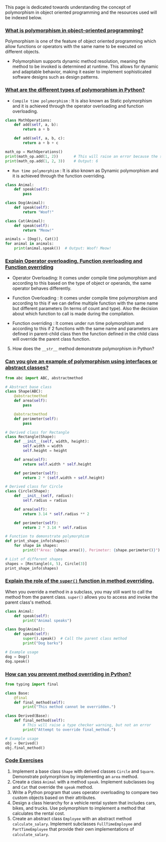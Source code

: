 This page is dedicated towards understanding the concept of polymorphism in object oriented programming and the resources used will be indexed below.


### [What is polymorphism in object-oriented programming?](#)

Polymorphism is one of the feature of object oriented programming which allow functions or operators with the same name to be executed on different objects.

- Polymorphism supports dynamic method resolution, meaning the method to be invoked is determined at runtime. This allows for dynamic and adaptable behavior, making it easier to implement sophisticated software designs such as design patterns.

### [What are the different types of polymorphism in Python?](#)

- `Compile time polymorphism` : It is also known as Static polymorphism and it is achieved through the operator overloading and function overloading.

```python
class MathOperations:
    def add(self, a, b):
        return a + b

    def add(self, a, b, c):
        return a + b + c

math_op = MathOperations()
print(math_op.add(1, 2))       # This will raise an error because the second method overrides the first
print(math_op.add(1, 2, 3))    # Output: 6

```

- `Run time polymorphism` : It is also known as Dynamic polymorphism and it is achieved through the function overriding.

```python
class Animal:
    def speak(self):
        pass

class Dog(Animal):
    def speak(self):
        return "Woof!"

class Cat(Animal):
    def speak(self):
        return "Meow!"

animals = [Dog(), Cat()]
for animal in animals:
    print(animal.speak())  # Output: Woof! Meow!

```

### [Explain Operator overloading, Function overloading and Function overriding](#)

- Operator Overloading: It comes under compile time polymorphism and according to this based on the type of object or operands, the same operator behaves differently.

- Function Overloading : It comes under compile time polymorphism and according to this if we can define multiple function with the same name but different parameters (In terms of count and type). Also the decision about which function to call is made during the compilation.

- Function overriding : It comes under run time polymorphism and according to this if 2 functions with the same name and parameters are defined in parent-child class then the function defined in the child class will override the parent class function.


5. How does the `__str__` method demonstrate polymorphism in Python?
### [Can you give an example of polymorphism using interfaces or abstract classes?](#)

```python
from abc import ABC, abstractmethod

# Abstract base class
class Shape(ABC):
    @abstractmethod
    def area(self):
        pass

    @abstractmethod
    def perimeter(self):
        pass

# Derived class for Rectangle
class Rectangle(Shape):
    def __init__(self, width, height):
        self.width = width
        self.height = height

    def area(self):
        return self.width * self.height

    def perimeter(self):
        return 2 * (self.width + self.height)

# Derived class for Circle
class Circle(Shape):
    def __init__(self, radius):
        self.radius = radius

    def area(self):
        return 3.14 * self.radius ** 2

    def perimeter(self):
        return 2 * 3.14 * self.radius

# Function to demonstrate polymorphism
def print_shape_info(shapes):
    for shape in shapes:
        print(f"Area: {shape.area()}, Perimeter: {shape.perimeter()}")

# List of different shapes
shapes = [Rectangle(4, 5), Circle(3)]
print_shape_info(shapes)

```

### [Explain the role of the `super()` function in method overriding.](#)

When you override a method in a subclass, you may still want to call the method from the parent class. `super()` allows you to access and invoke the parent class's method.

```python
class Animal:
    def speak(self):
        print("Animal speaks")

class Dog(Animal):
    def speak(self):
        super().speak()  # Call the parent class method
        print("Dog barks")

# Example usage
dog = Dog()
dog.speak()

```
### [How can you prevent method overriding in Python?](#)

```python
from typing import final

class Base:
    @final
    def final_method(self):
        print("This method cannot be overridden.")

class Derived(Base):
    def final_method(self):
        # This will raise a type checker warning, but not an error
        print("Attempt to override final_method.")

# Example usage
obj = Derived()
obj.final_method()

```

### [Code Exercises](#)

1. Implement a base class `Shape` with derived classes `Circle` and `Square`. Demonstrate polymorphism by implementing an `area` method.
2. Create a class `Animal` with a method `speak`. Implement subclasses `Dog` and `Cat` that override the `speak` method.
3. Write a Python program that uses operator overloading to compare two custom objects based on their attributes.
4. Design a class hierarchy for a vehicle rental system that includes cars, bikes, and trucks. Use polymorphism to implement a method that calculates the rental cost.
5. Create an abstract class `Employee` with an abstract method `calculate_salary`. Implement subclasses `FullTimeEmployee` and `PartTimeEmployee` that provide their own implementations of `calculate_salary`.